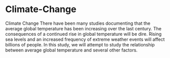 # Climate-Change
Climate Change There have been many studies documenting that the average global temperature has been increasing over the last century. The consequences of a continued rise in global temperature will be dire. Rising sea levels and an increased frequency of extreme weather events will affect billions of people.  In this study, we will attempt to study the relationship between average global temperature and several other factors.
